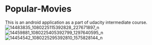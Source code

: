 # Popular-Movies
This is an android application as a part of udacity intermediate course.
![14483835_1080225115392828_227671897_n](https://cloud.githubusercontent.com/assets/12881364/18833374/ed005fd4-840d-11e6-8f5e-82a3171fad57.png)
![14459881_1080225405392799_1297640595_n](https://cloud.githubusercontent.com/assets/12881364/18833386/f5758b08-840d-11e6-94c0-7d7704d13471.png)
![14454542_1080225295392810_1575828144_n](https://cloud.githubusercontent.com/assets/12881364/18833392/fb8cc204-840d-11e6-8ba4-cb9743e1df72.png)
